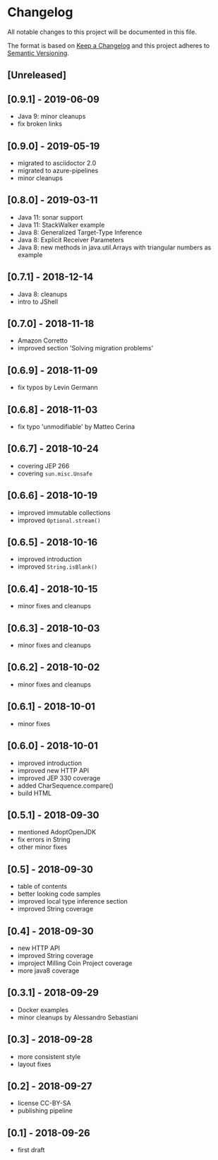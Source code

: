 # Changelog
All notable changes to this project will be documented in this file.

The format is based on [Keep a Changelog](https://keepachangelog.com/en/1.0.0/)
and this project adheres to [Semantic Versioning](https://semver.org/spec/v2.0.0.html).

## [Unreleased]

## [0.9.1] - 2019-06-09
- Java 9: minor cleanups
- fix broken links

## [0.9.0] - 2019-05-19
- migrated to asciidoctor 2.0
- migrated to azure-pipelines
- minor cleanups

## [0.8.0] - 2019-03-11
- Java 11: sonar support
- Java 11: StackWalker example
- Java 8: Generalized Target-Type Inference
- Java 8: Explicit Receiver Parameters
- Java 8: new methods in java.util.Arrays with triangular numbers as example

## [0.7.1] - 2018-12-14
- Java 8: cleanups
- intro to JShell

## [0.7.0] - 2018-11-18
- Amazon Corretto
- improved section 'Solving migration problems'

## [0.6.9] - 2018-11-09
- fix typos by Levin Germann

## [0.6.8] - 2018-11-03
- fix typo 'unmodifiable' by Matteo Cerina

## [0.6.7] - 2018-10-24
- covering JEP 266
- covering `sun.misc.Unsafe`

## [0.6.6] - 2018-10-19
- improved immutable collections
- improved `Optional.stream()`

## [0.6.5] - 2018-10-16
- improved introduction
- improved `String.isBlank()`

## [0.6.4] - 2018-10-15
- minor fixes and cleanups

## [0.6.3] - 2018-10-03
- minor fixes and cleanups

## [0.6.2] - 2018-10-02
- minor fixes and cleanups

## [0.6.1] - 2018-10-01
- minor fixes

## [0.6.0] - 2018-10-01
- improved introduction
- improved new HTTP API
- improved JEP 330 coverage
- added CharSequence.compare()
- build HTML

## [0.5.1] - 2018-09-30
- mentioned AdoptOpenJDK
- fix errors in String
- other minor fixes

## [0.5] - 2018-09-30
- table of contents
- better looking code samples
- improved local type inference section
- improved String coverage

## [0.4] - 2018-09-30
- new HTTP API
- improved String coverage
- improject Milling Coin Project coverage
- more java8 coverage

## [0.3.1] - 2018-09-29
- Docker examples
- minor cleanups by Alessandro Sebastiani

## [0.3] - 2018-09-28
- more consistent style
- layout fixes

## [0.2] - 2018-09-27
- license CC-BY-SA
- publishing pipeline

## [0.1] - 2018-09-26
- first draft
